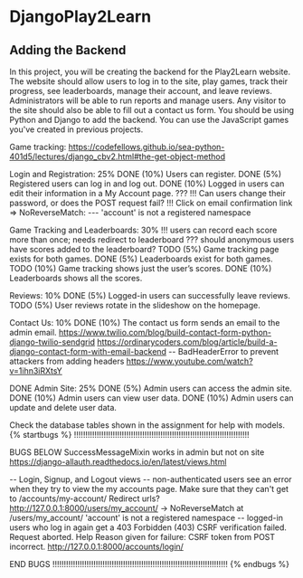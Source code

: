 # DjangoPlay2Learn
## Adding the Backend

In this project, you will be creating the backend for the Play2Learn website.
The website should allow users to log in to the site, play games, track their progress, see leaderboards, manage their account, and leave reviews.
Administrators will be able to run reports and manage users.
Any visitor to the site should also be able to fill out a contact us form.
You should be using Python and Django to add the backend.
You can use the JavaScript games you've created in previous projects.


Game tracking:
https://codefellows.github.io/sea-python-401d5/lectures/django_cbv2.html#the-get-object-method


Login and Registration: 25%
DONE (10%) Users can register.
DONE (5%) Registered users can log in and log out.
DONE (10%) Logged in users can edit their information in a My Account page.
??? !!! Can users change their password, or does the POST request fail?
!!! Click on email confirmation link => NoReverseMatch:
--- 'account' is not a registered namespace


Game Tracking and Leaderboards: 30%
!!! users can record each score more than once; needs redirect to leaderboard
??? should anonymous users have scores added to the leaderboard?
TODO (5%) Game tracking page exists for both games.
DONE (5%) Leaderboards exist for both games.
TODO (10%) Game tracking shows just the user’s scores.
DONE (10%) Leaderboards shows all the scores.

Reviews: 10%
DONE (5%) Logged-in users can successfully leave reviews.
TODO (5%) User reviews rotate in the slideshow on the homepage.

Contact Us: 10%
DONE (10%) The contact us form sends an email to the admin email.
https://www.twilio.com/blog/build-contact-form-python-django-twilio-sendgrid
https://ordinarycoders.com/blog/article/build-a-django-contact-form-with-email-backend
-- BadHeaderError to prevent attackers from adding headers
https://www.youtube.com/watch?v=1ihn3iRXtsY

DONE Admin Site: 25%
DONE (5%) Admin users can access the admin site.
DONE (10%) Admin users can view user data.
DONE (10%) Admin users can update and delete user data.


Check the database tables shown in the assignment for help with models.
{% startbugs %}
!!!!!!!!!!!!!!!!!!!!!!!!!!!!!!!!!!!!!!!!!!!!!!!!!!!!!!!!!!!!!!!!!!!!!!!!!!!!!

BUGS BELOW
SuccessMessageMixin works in admin but not on site
https://django-allauth.readthedocs.io/en/latest/views.html

-- Login, Signup, and Logout views
    -- non-authenticated users see an error when they try to view the my accounts page.
    Make sure that they can't get to /accounts/my-account/
    Redirect urls?
    http://127.0.0.1:8000/users/my_account/
    -> NoReverseMatch at /users/my_account/
    'account' is not a registered namespace
    -- logged-in users who log in again get a 403
    Forbidden (403)
    CSRF verification failed. Request aborted.
    Help
    Reason given for failure:
    CSRF token from POST incorrect.
    http://127.0.0.1:8000/accounts/login/

END BUGS
!!!!!!!!!!!!!!!!!!!!!!!!!!!!!!!!!!!!!!!!!!!!!!!!!!!!!!!!!!!!!!!!!!!!!!!!!!!!!
{% endbugs %}
